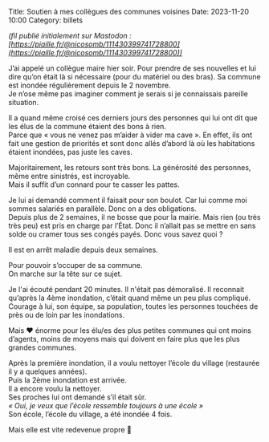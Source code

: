 Title: Soutien à mes collègues des communes voisines
Date: 2023-11-20 10:00
Category: billets

_(fil publié initialement sur Mastodon : [https://piaille.fr/@nicosomb/111430399741728800](https://piaille.fr/@nicosomb/111430399741728800))_

J’ai appelé un collègue maire hier soir. Pour prendre de ses nouvelles et lui dire qu’on était là si nécessaire (pour du matériel ou des bras).
Sa commune est inondée régulièrement depuis le 2 novembre.  
Je n’ose même pas imaginer comment je serais si je connaissais pareille situation.

Il a quand même croisé ces derniers jours des personnes qui lui ont dit que les élus de la commune étaient des bons à rien.  
Parce que « vous ne venez pas m’aider à vider ma cave ». En effet, ils ont fait une gestion de priorités et sont donc allés d’abord là où les habitations étaient inondées, pas juste les caves.

Majoritairement, les retours sont très bons. La générosité des personnes, même entre sinistrés, est incroyable.  
Mais il suffit d’un connard pour te casser les pattes.

Je lui ai demandé comment il faisait pour son boulot. Car lui comme moi sommes salariés en parallèle. Donc on a des obligations.  
Depuis plus de 2 semaines, il ne bosse que pour la mairie. Mais rien (ou très très peu) est pris en charge par l’État. Donc il n’allait pas se mettre en sans solde ou cramer tous ses congés payés. Donc vous savez quoi ? 

Il est en arrêt maladie depuis deux semaines.

Pour pouvoir s’occuper de sa commune.  
On marche sur la tête sur ce sujet.

Je l'ai écouté pendant 20 minutes. Il n'était pas démoralisé. Il reconnait qu’après la 4ème inondation, c’était quand même un peu plus compliqué.  
Courage à lui, son équipe, sa population, toutes les personnes touchées de près ou de loin par les inondations.

Mais ❤️ énorme pour les élu/es des plus petites communes qui ont moins d’agents, moins de moyens mais qui doivent en faire plus que les plus grandes communes.

Après la première inondation, il a voulu nettoyer l’école du village (restaurée il y a quelques années).  
Puis la 2ème inondation est arrivée.  
Il a encore voulu la nettoyer.  
Ses proches lui ont demandé s’il était sûr.  
_« Oui, je veux que l’école ressemble toujours à une école »_  
Son école, l’école du village, a été inondée 4 fois. 

Mais elle est vite redevenue propre 💪